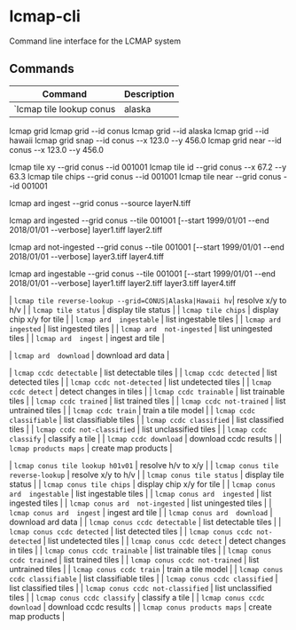 # lcmap-cli
Command line interface for the LCMAP system

## Commands

| Command                                                  | Description               |
| -------------------------------------------------------- | ------------------------- |
| `lcmap tile lookup conus|alaska|hawaii hv`               | resolve h/v to x/y        |


lcmap grid
lcmap grid --id conus
lcmap grid --id alaska
lcmap grid --id hawaii
lcmap grid snap --id conus --x 123.0 --y 456.0
lcmap grid near --id conus --x 123.0 --y 456.0

lcmap tile xy    --grid conus --id 001001
lcmap tile id    --grid conus --x 67.2 --y 63.3
lcmap tile chips --grid conus --id 001001
lcmap tile near  --grid conus --id 001001


lcmap ard ingest --grid conus --source layerN.tiff
<what do we return here maybe nothing>

lcmap ard ingested --grid conus --tile 001001 [--start 1999/01/01 --end 2018/01/01 --verbose]
layer1.tiff
layer2.tiff

lcmap ard not-ingested --grid conus --tile 001001 [--start 1999/01/01 --end 2018/01/01 --verbose]
layer3.tiff
layer4.tiff

lcmap ard ingestable --grid conus --tile 001001 [--start 1999/01/01 --end 2018/01/01 --verbose]
layer1.tiff
layer2.tiff
layer3.tiff
layer4.tiff


| `lcmap tile reverse-lookup --grid=CONUS|Alaska|Hawaii hv`| resolve x/y to h/v        |
| `lcmap tile status`          | display tile status       |
| `lcmap tile chips`           | display chip x/y for tile |
| `lcmap ard  ingestable`      | list ingestable tiles     |
| `lcmap ard  ingested`        | list ingested tiles       |
| `lcmap ard  not-ingested`    | list uningested tiles     |
| `lcmap ard  ingest`          | ingest ard tile           |

| `lcmap ard  download`        | download ard data         |


| `lcmap ccdc detectable`      | list detectable tiles     |
| `lcmap ccdc detected`        | list detected tiles       |
| `lcmap ccdc not-detected`    | list undetected tiles     |
| `lcmap ccdc detect`          | detect changes in tiles   |
| `lcmap ccdc trainable`       | list trainable tiles      |
| `lcmap ccdc trained`         | list trained tiles        |
| `lcmap ccdc not-trained`     | list untrained tiles      |
| `lcmap ccdc train`           | train a tile model        |
| `lcmap ccdc classifiable`    | list classifiable tiles   |
| `lcmap ccdc classified`      | list classified tiles     |
| `lcmap ccdc not-classified`  | list unclassified tiles   |
| `lcmap ccdc classify`        | classify a tile           |
| `lcmap ccdc download`        | download ccdc results     |
| `lcmap products maps`        | create map products       |


| `lcmap conus tile lookup h01v01`          | resolve h/v to x/y        |
| `lcmap conus tile reverse-lookup`  | resolve x/y to h/v        |
| `lcmap conus tile status`          | display tile status       |
| `lcmap conus tile chips`           | display chip x/y for tile |
| `lcmap conus ard  ingestable`      | list ingestable tiles     |
| `lcmap conus ard  ingested`        | list ingested tiles       |
| `lcmap conus ard  not-ingested`    | list uningested tiles     |
| `lcmap conus ard  ingest`          | ingest ard tile           |
| `lcmap conus ard  download`        | download ard data         |
| `lcmap conus ccdc detectable`      | list detectable tiles     |
| `lcmap conus ccdc detected`        | list detected tiles       |
| `lcmap conus ccdc not-detected`    | list undetected tiles     |
| `lcmap conus ccdc detect`          | detect changes in tiles   |
| `lcmap conus ccdc trainable`       | list trainable tiles      |
| `lcmap conus ccdc trained`         | list trained tiles        |
| `lcmap conus ccdc not-trained`     | list untrained tiles      |
| `lcmap conus ccdc train`           | train a tile model        |
| `lcmap conus ccdc classifiable`    | list classifiable tiles   |
| `lcmap conus ccdc classified`      | list classified tiles     |
| `lcmap conus ccdc not-classified`  | list unclassified tiles   |
| `lcmap conus ccdc classify`        | classify a tile           |
| `lcmap conus ccdc download`        | download ccdc results     |
| `lcmap conus products maps`        | create map products       |

